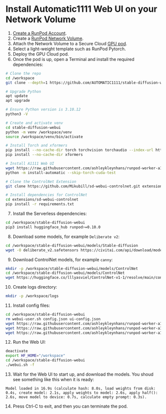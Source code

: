 # Install Automatic1111 Web UI on your Network Volume

1. [Create a RunPod Account](https://runpod.io?ref=2xxro4sy).
2. Create a [RunPod Network Volume](https://www.runpod.io/console/user/storage).
3. Attach the Network Volume to a Secure Cloud [GPU pod](https://www.runpod.io/console/gpu-secure-cloud).
4. Select a light-weight template such as RunPod Pytorch.
5. Deploy the GPU Cloud pod.
6. Once the pod is up, open a Terminal and install the required
   dependencies:
```bash
# Clone the repo
cd /workspace
git clone --depth=1 https://github.com/AUTOMATIC1111/stable-diffusion-webui.git

# Upgrade Python
apt update
apt upgrade

# Ensure Python version is 3.10.12
python3 -V

# Create and activate venv
cd stable-diffusion-webui
python -m venv /workspace/venv
source /workspace/venv/bin/activate

# Install Torch and xformers
pip install --no-cache-dir torch torchvision torchaudio --index-url https://download.pytorch.org/whl/cu118
pip install --no-cache-dir xformers

# Install A1111 Web UI
wget https://raw.githubusercontent.com/ashleykleynhans/runpod-worker-a1111/main/install-automatic.py
python -m install-automatic --skip-torch-cuda-test

# Clone the ControlNet Extension
git clone https://github.com/Mikubill/sd-webui-controlnet.git extensions/sd-webui-controlnet

# Install dependencies for ControlNet
cd extensions/sd-webui-controlnet
pip install -r requirements.txt
```
7. Install the Serverless dependencies:
```bash
cd /workspace/stable-diffusion-webui
pip3 install huggingface_hub runpod>=0.10.0
```
8. Download some models, for example `Deliberate v2`:
```bash
cd /workspace/stable-diffusion-webui/models/Stable-diffusion
wget -O deliberate_v2.safetensors https://civitai.com/api/download/models/15236
```
9. Download ControlNet models, for example `canny`:
```bash
mkdir -p /workspace/stable-diffusion-webui/models/ControlNet
cd /workspace/stable-diffusion-webui/models/ControlNet
wget https://huggingface.co/lllyasviel/ControlNet-v1-1/resolve/main/control_v11p_sd15_canny.pth
```
10. Create logs directory:
```bash
mkdir -p /workspace/logs
```
11. Install config files:
```bash
cd /workspace/stable-diffusion-webui
rm webui-user.sh config.json ui-config.json
wget https://raw.githubusercontent.com/ashleykleynhans/runpod-worker-a1111/main/webui-user.sh
wget https://raw.githubusercontent.com/ashleykleynhans/runpod-worker-a1111/main/config.json
wget https://raw.githubusercontent.com/ashleykleynhans/runpod-worker-a1111/main/ui-config.json
```
12. Run the Web UI:
```bash
deactivate
export HF_HOME="/workspace"
cd /workspace/stable-diffusion-webui
./webui.sh -f
```
13. Wait for the Web UI to start up, and download the models. You shoud
    see something like this when it is ready:
```
Model loaded in 16.9s (calculate hash: 8.0s, load weights from disk: 0.4s, create model: 2.1s, apply weights to model: 2.6s, apply half(): 2.6s, move model to device: 0.7s, calculate empty prompt: 0.3s).
```
14. Press Ctrl-C to exit, and then you can terminate the pod.
